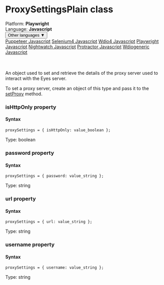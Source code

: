 # ProxySettingsPlain class
<div class='platform-bar-container-div'><div class='platform-bar-div'>Platform:  <b> Playwright</b>
</div><div class='platform-bar-div'>Language: <b>Javascript</b></div><div class='dropdown-button-container-div'><button class='sdk-language-dropdown-button'>Other languages ▼</button><div class='dropdown-content'>
<a href='../../puppeteer/javascript/proxysettingsplain'>Puppeteer Javascript</a>
<a href='../../selenium4/javascript/proxysettingsplain'>Selenium4 Javascript</a>
<a href='../../wdio4/javascript/proxysettingsplain'>Wdio4 Javascript</a>
<a href='../../playwright/javascript/proxysettingsplain'>Playwright Javascript</a>
<a href='../../nightwatch/javascript/proxysettingsplain'>Nightwatch Javascript</a>
<a href='../../protractor/javascript/proxysettingsplain'>Protractor Javascript</a>
<a href='../../wdiogeneric/javascript/proxysettingsplain'>Wdiogeneric Javascript</a>
</div></div><br /><br /></div>




An object used to set and retrieve the details of the proxy server used to interact with the Eyes server.

To set a proxy server, create an object of this type and pass it to the [setProxy](./eyes#setproxy-method) method.


### isHttpOnly property
#### Syntax


    proxySettings = { isHttpOnly: value_boolean };
    

Type: boolean

### password property
#### Syntax


    proxySettings = { password: value_string };
    

Type: string

### url property
#### Syntax


    proxySettings = { url: value_string };
    

Type: string

### username property
#### Syntax


    proxySettings = { username: value_string };
    

Type: string
